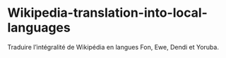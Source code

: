 # Wikipedia-translation-into-local-languages
Traduire l’intégralité de Wikipédia en langues Fon, Ewe, Dendi et Yoruba.

